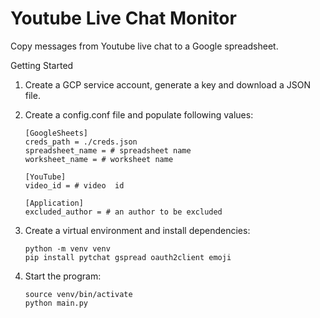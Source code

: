 # Youtube Live Chat Monitor
Copy messages from Youtube live chat to a Google spreadsheet.

Getting Started
1. Create a GCP service account, generate a key and download a JSON file.
   
2. Create a config.conf file and populate following values:
   ```
   [GoogleSheets]
   creds_path = ./creds.json
   spreadsheet_name = # spreadsheet name
   worksheet_name = # worksheet name

   [YouTube]
   video_id = # video  id

   [Application]
   excluded_author = # an author to be excluded
   ```
   
3. Create a virtual environment and install dependencies:
   ```
   python -m venv venv
   pip install pytchat gspread oauth2client emoji
   ```

4. Start the program:
   ```
   source venv/bin/activate
   python main.py
   ```
